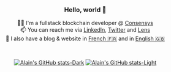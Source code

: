 <div align="center">

### Hello, world 👋

🧑‍💻 I'm a fullstack blockchain developer @ [Consensys](https://github.com/Consensys)  
📫 You can reach me via [LinkedIn](https://www.linkedin.com/in/alainnicolas/), [Twitter](https://twitter.com/Alain_Ncls/)  and [Lens](https://hey.xyz/u/alainnicolas)  
📰 I also have a blog & website in [French 🇫🇷](https://alainnicolas.fr/fr) and in [English 🇬🇧](https://alainnicolas.fr/en)
  
<br>

[![Alain's GitHub stats-Dark](https://github-readme-stats-psi-two-84.vercel.app/api?username=alainncls&show=reviews,prs_merged,prs_merged_percentage&show_icons=true&rank_icon=percentile&theme=dark#gh-dark-mode-only)]([https://github.com/anuraghazra/github-readme-stats#gh-dark-mode-only](https://github-readme-stats-psi-two-84.vercel.app/api?username=alainncls&show=reviews,prs_merged,prs_merged_percentage&show_icons=true&rank_icon=percentile&theme=dark#gh-dark-mode-only))
[![Alain's GitHub stats-Light](https://github-readme-stats-psi-two-84.vercel.app/api?username=alainncls&show=reviews,prs_merged,prs_merged_percentage&show_icons=true&rank_icon=percentile&theme=default#gh-light-mode-only)](https://github-readme-stats-psi-two-84.vercel.app/api?username=alainncls&show=reviews,prs_merged,prs_merged_percentage&show_icons=true&rank_icon=percentile&theme=default#gh-light-mode-only)

</div>
